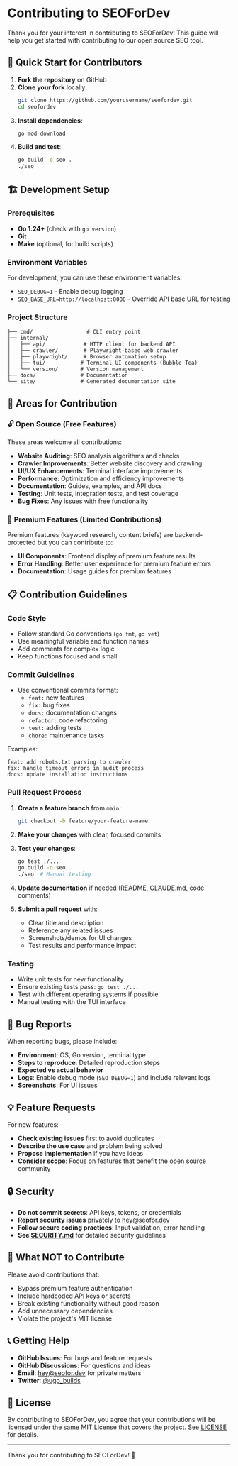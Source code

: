 # Contributing to SEOForDev

Thank you for your interest in contributing to SEOForDev! This guide will help you get started with contributing to our open source SEO tool.

## 🚀 Quick Start for Contributors

1. **Fork the repository** on GitHub
2. **Clone your fork** locally:
   ```bash
   git clone https://github.com/yourusername/seofordev.git
   cd seofordev
   ```
3. **Install dependencies**:
   ```bash
   go mod download
   ```
4. **Build and test**:
   ```bash
   go build -o seo .
   ./seo
   ```

## 🏗️ Development Setup

### Prerequisites
- **Go 1.24+** (check with `go version`)
- **Git**
- **Make** (optional, for build scripts)

### Environment Variables
For development, you can use these environment variables:
- `SEO_DEBUG=1` - Enable debug logging
- `SEO_BASE_URL=http://localhost:8000` - Override API base URL for testing

### Project Structure
```
├── cmd/                 # CLI entry point
├── internal/
│   ├── api/            # HTTP client for backend API
│   ├── crawler/        # Playwright-based web crawler
│   ├── playwright/     # Browser automation setup
│   ├── tui/           # Terminal UI components (Bubble Tea)
│   └── version/       # Version management
├── docs/              # Documentation
└── site/              # Generated documentation site
```

## 🎯 Areas for Contribution

### 🔓 **Open Source (Free Features)**
These areas welcome all contributions:
- **Website Auditing**: SEO analysis algorithms and checks
- **Crawler Improvements**: Better website discovery and crawling
- **UI/UX Enhancements**: Terminal interface improvements
- **Performance**: Optimization and efficiency improvements
- **Documentation**: Guides, examples, and API docs
- **Testing**: Unit tests, integration tests, and test coverage
- **Bug Fixes**: Any issues with free functionality

### 💎 **Premium Features** (Limited Contributions)
Premium features (keyword research, content briefs) are backend-protected but you can contribute to:
- **UI Components**: Frontend display of premium feature results
- **Error Handling**: Better user experience for premium feature errors
- **Documentation**: Usage guides for premium features

## 📋 Contribution Guidelines

### Code Style
- Follow standard Go conventions (`go fmt`, `go vet`)
- Use meaningful variable and function names
- Add comments for complex logic
- Keep functions focused and small

### Commit Guidelines
- Use conventional commits format:
  - `feat:` new features
  - `fix:` bug fixes
  - `docs:` documentation changes
  - `refactor:` code refactoring
  - `test:` adding tests
  - `chore:` maintenance tasks

Examples:
```
feat: add robots.txt parsing to crawler
fix: handle timeout errors in audit process
docs: update installation instructions
```

### Pull Request Process

1. **Create a feature branch** from `main`:
   ```bash
   git checkout -b feature/your-feature-name
   ```

2. **Make your changes** with clear, focused commits

3. **Test your changes**:
   ```bash
   go test ./...
   go build -o seo .
   ./seo  # Manual testing
   ```

4. **Update documentation** if needed (README, CLAUDE.md, code comments)

5. **Submit a pull request** with:
   - Clear title and description
   - Reference any related issues
   - Screenshots/demos for UI changes
   - Test results and performance impact

### Testing
- Write unit tests for new functionality
- Ensure existing tests pass: `go test ./...`
- Test with different operating systems if possible
- Manual testing with the TUI interface

## 🐛 Bug Reports

When reporting bugs, please include:
- **Environment**: OS, Go version, terminal type
- **Steps to reproduce**: Detailed reproduction steps
- **Expected vs actual behavior**
- **Logs**: Enable debug mode (`SEO_DEBUG=1`) and include relevant logs
- **Screenshots**: For UI issues

## 💡 Feature Requests

For new features:
- **Check existing issues** first to avoid duplicates
- **Describe the use case** and problem being solved
- **Propose implementation** if you have ideas
- **Consider scope**: Focus on features that benefit the open source community

## 🔒 Security

- **Do not commit secrets**: API keys, tokens, or credentials
- **Report security issues** privately to hey@seofor.dev
- **Follow secure coding practices**: Input validation, error handling
- **See [SECURITY.md](SECURITY.md)** for detailed security guidelines

## 🚫 What NOT to Contribute

Please avoid contributions that:
- Bypass premium feature authentication
- Include hardcoded API keys or secrets
- Break existing functionality without good reason
- Add unnecessary dependencies
- Violate the project's MIT license

## 📞 Getting Help

- **GitHub Issues**: For bugs and feature requests
- **GitHub Discussions**: For questions and ideas
- **Email**: hey@seofor.dev for private matters
- **Twitter**: [@ugo_builds](https://x.com/ugo_builds)

## 📄 License

By contributing to SEOForDev, you agree that your contributions will be licensed under the same MIT License that covers the project. See [LICENSE](LICENSE) for details.

---

Thank you for contributing to SEOForDev! 🚀